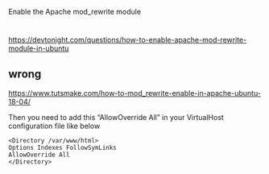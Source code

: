 Enable the Apache mod_rewrite module

#

https://devtonight.com/questions/how-to-enable-apache-mod-rewrite-module-in-ubuntu




## wrong 
https://www.tutsmake.com/how-to-mod_rewrite-enable-in-apache-ubuntu-18-04/

Then you need to add this “AllowOverride All” in your VirtualHost configuration file like below

    <Directory /var/www/html>
    Options Indexes FollowSymLinks
    AllowOverride All
    </Directory>